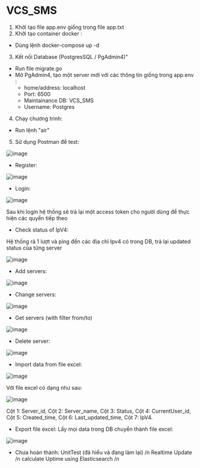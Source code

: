 # VCS_SMS

1. Khởi tạo file app.env giống trong file app.txt
2. Khởi tạo container docker :

- Dùng lệnh docker-compose up -d

3. Kết nối Database (PostgresSQL / PgAdmin4)"

- Run file migrate.go
- Mở PgAdmin4, tạo một server mới với các thông tin giống trong app.env :
  - home/address: localhost
  - Port: 6500
  - Maintainance DB: VCS_SMS
  - Username: Postgres

4. Chạy chương trình:

- Run lệnh "air"

5. Sử dụng Postman để test:

![image](https://user-images.githubusercontent.com/88451173/196332348-15dab904-3048-4e3a-bb6a-17fd8fc734c6.png)

- Register:

![image](https://user-images.githubusercontent.com/88451173/196332443-ce5d4fcd-34c1-4c88-b4cd-384c3d5d24ca.png)

- Login:

![image](https://user-images.githubusercontent.com/88451173/196332528-ceb76288-7736-4c2b-9ea4-15116a2bfa32.png)

Sau khi login hệ thống sẽ trả lại một access token cho người dùng để thực hiện các quyền tiếp theo

- Check status of IpV4:

Hệ thống rà 1 lượt và ping đến các địa chỉ Ipv4 có trong DB, trả lại updated status của từng server

![image](https://user-images.githubusercontent.com/88451173/196333916-97413fb6-209c-48f5-aa50-f62b487035e4.png)

- Add servers:

![image](https://user-images.githubusercontent.com/88451173/196332730-6f156ea5-6270-480c-bc1e-2a4187664003.png)

- Change servers:

![image](https://user-images.githubusercontent.com/88451173/196332833-80f5ed34-3354-4d82-b8bb-1b0d588100fd.png)

- Get servers (with filter from/to)

![image](https://user-images.githubusercontent.com/88451173/196332943-339b263e-2d0b-4ea3-b439-1ac5446f3c3a.png)

- Delete server:

![image](https://user-images.githubusercontent.com/88451173/196333019-4df4fc38-4785-405b-be2c-68d652e65f6a.png)

- Import data from file excel:

![image](https://user-images.githubusercontent.com/88451173/196333117-bc44987c-8edd-4033-bf6e-c2db96bb611d.png)

Với file excel có dạng như sau:

![image](https://user-images.githubusercontent.com/88451173/196333228-cd80fd62-650b-4361-90a3-bc6d2cc9d96f.png)

Cột 1: Server_id,
Cột 2: Server_name,
Cột 3: Status,
Cột 4: CurrentUser_id,
Cột 5: Created_time,
Cột 6: Last_updated_time,
Cột 7: IpV4.

- Export file excel:
  Lấy mọi data trong DB chuyển thành file excel:

![image](https://user-images.githubusercontent.com/88451173/196333631-327f9693-0947-400d-bf0a-6846d4f9e33d.png)

- Chưa hoàn thành:
  UnitTest (đã hiểu và đang làm lại) /n
  Realtime Update /n
  calculate Uptime using Elasticsearch /n
